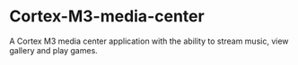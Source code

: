 # Cortex-M3-media-center
A Cortex M3 media center application with the ability to stream music, view gallery and play games.
